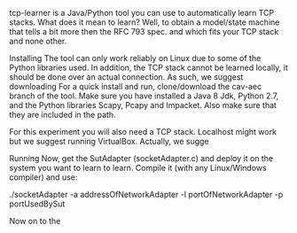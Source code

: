 tcp-learner is a Java/Python tool you can use to automatically learn 
TCP stacks. What does it mean to learn? Well, to obtain a model/state machine
that tells a bit more then the RFC 793 spec. and which fits your TCP stack and
none other.

  Installing
The tool can only work reliably on Linux due to some of the Python libraries used.
In addition, the TCP stack cannot be learned locally, it should be done over 
an actual connection. As such, we suggest downloading 
For a quick install and run, clone/download the cav-aec branch of the tool. 
Make sure you have installed a Java 8 Jdk, Python 2.7, and the Python libraries
Scapy, Pcapy and Impacket. Also make sure that they are included in the path.

For this experiment you will also need a TCP stack. Localhost might work but 
we suggest running VirtualBox. Actually, we sugge

  
  Running
Now, get the SutAdapter (socketAdapter.c) and deploy it on the system you want 
to learn to learn. Compile it (with any Linux/Windows compiler) and use:

./socketAdapter -a addressOfNetworkAdapter -l portOfNetworkAdapter -p portUsedBySut

Now on to the 
